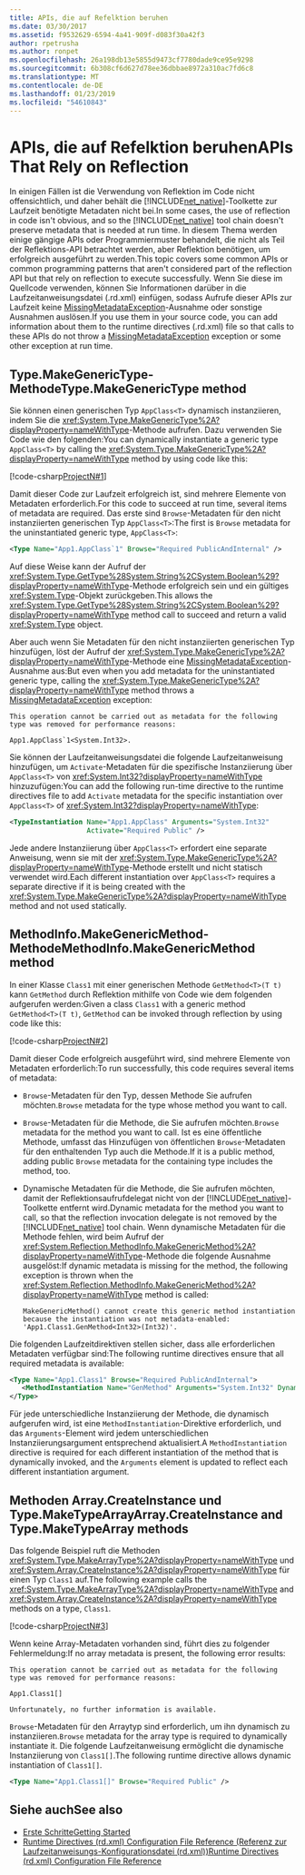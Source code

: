 ```yaml
---
title: APIs, die auf Refelktion beruhen
ms.date: 03/30/2017
ms.assetid: f9532629-6594-4a41-909f-d083f30a42f3
author: rpetrusha
ms.author: ronpet
ms.openlocfilehash: 26a198db13e5855d9473cf7780dade9ce95e9298
ms.sourcegitcommit: 6b308cf6d627d78ee36dbbae8972a310ac7fd6c8
ms.translationtype: MT
ms.contentlocale: de-DE
ms.lasthandoff: 01/23/2019
ms.locfileid: "54610843"
---
```

# <a name="apis-that-rely-on-reflection"></a><span data-ttu-id="973f1-102">APIs, die auf Refelktion beruhen</span><span class="sxs-lookup"><span data-stu-id="973f1-102">APIs That Rely on Reflection</span></span>
<span data-ttu-id="973f1-103">In einigen Fällen ist die Verwendung von Reflektion im Code nicht offensichtlich, und daher behält die [!INCLUDE[net_native](../../../includes/net-native-md.md)]-Toolkette zur Laufzeit benötigte Metadaten nicht bei.</span><span class="sxs-lookup"><span data-stu-id="973f1-103">In some cases, the use of reflection in code isn't obvious, and so the [!INCLUDE[net_native](../../../includes/net-native-md.md)] tool chain doesn't preserve metadata that is needed at run time.</span></span> <span data-ttu-id="973f1-104">In diesem Thema werden einige gängige APIs oder Programmiermuster behandelt, die nicht als Teil der Reflektions-API betrachtet werden, aber Reflektion benötigen, um erfolgreich ausgeführt zu werden.</span><span class="sxs-lookup"><span data-stu-id="973f1-104">This topic covers some common APIs or common programming patterns that aren't considered part of the reflection API but that rely on reflection to execute successfully.</span></span> <span data-ttu-id="973f1-105">Wenn Sie diese im Quellcode verwenden, können Sie Informationen darüber in die Laufzeitanweisungsdatei (.rd.xml) einfügen, sodass Aufrufe dieser APIs zur Laufzeit keine [MissingMetadataException](../../../docs/framework/net-native/missingmetadataexception-class-net-native.md)-Ausnahme oder sonstige Ausnahmen auslösen.</span><span class="sxs-lookup"><span data-stu-id="973f1-105">If you use them in your source code, you can add information about them to the runtime directives (.rd.xml) file so that calls to these APIs do not throw a [MissingMetadataException](../../../docs/framework/net-native/missingmetadataexception-class-net-native.md) exception or some other exception at run time.</span></span>  
  
## <a name="typemakegenerictype-method"></a><span data-ttu-id="973f1-106">Type.MakeGenericType-Methode</span><span class="sxs-lookup"><span data-stu-id="973f1-106">Type.MakeGenericType method</span></span>  
 <span data-ttu-id="973f1-107">Sie können einen generischen Typ `AppClass<T>` dynamisch instanziieren, indem Sie die <xref:System.Type.MakeGenericType%2A?displayProperty=nameWithType>-Methode aufrufen. Dazu verwenden Sie Code wie den folgenden:</span><span class="sxs-lookup"><span data-stu-id="973f1-107">You can dynamically instantiate a generic type `AppClass<T>` by calling the <xref:System.Type.MakeGenericType%2A?displayProperty=nameWithType> method by using code like this:</span></span>  
  
 [!code-csharp[ProjectN#1](../../../samples/snippets/csharp/VS_Snippets_CLR/projectn/cs/type_makegenerictype1.cs#1)]  
  
 <span data-ttu-id="973f1-108">Damit dieser Code zur Laufzeit erfolgreich ist, sind mehrere Elemente von Metadaten erforderlich.</span><span class="sxs-lookup"><span data-stu-id="973f1-108">For this code to succeed at run time, several items of metadata are required.</span></span> <span data-ttu-id="973f1-109">Das erste sind `Browse`-Metadaten für den nicht instanziierten generischen Typ `AppClass<T>`:</span><span class="sxs-lookup"><span data-stu-id="973f1-109">The first is `Browse` metadata for the uninstantiated generic type, `AppClass<T>`:</span></span>  
  
```xml  
<Type Name="App1.AppClass`1" Browse="Required PublicAndInternal" />  
```  
  
 <span data-ttu-id="973f1-110">Auf diese Weise kann der Aufruf der <xref:System.Type.GetType%28System.String%2CSystem.Boolean%29?displayProperty=nameWithType>-Methode erfolgreich sein und ein gültiges <xref:System.Type>-Objekt zurückgeben.</span><span class="sxs-lookup"><span data-stu-id="973f1-110">This allows the <xref:System.Type.GetType%28System.String%2CSystem.Boolean%29?displayProperty=nameWithType> method call to succeed and return a valid <xref:System.Type> object.</span></span>  
  
 <span data-ttu-id="973f1-111">Aber auch wenn Sie Metadaten für den nicht instanziierten generischen Typ hinzufügen, löst der Aufruf der <xref:System.Type.MakeGenericType%2A?displayProperty=nameWithType>-Methode eine [MissingMetadataException](../../../docs/framework/net-native/missingmetadataexception-class-net-native.md)-Ausnahme aus:</span><span class="sxs-lookup"><span data-stu-id="973f1-111">But even when you add metadata for the uninstantiated generic type, calling the <xref:System.Type.MakeGenericType%2A?displayProperty=nameWithType> method throws a [MissingMetadataException](../../../docs/framework/net-native/missingmetadataexception-class-net-native.md) exception:</span></span>  
  
```  
This operation cannot be carried out as metadata for the following type was removed for performance reasons:  
  
App1.AppClass`1<System.Int32>.  
```  
  
 <span data-ttu-id="973f1-112">Sie können der Laufzeitanweisungsdatei die folgende Laufzeitanweisung hinzufügen, um `Activate`-Metadaten für die spezifische Instanziierung über `AppClass<T>` von <xref:System.Int32?displayProperty=nameWithType> hinzuzufügen:</span><span class="sxs-lookup"><span data-stu-id="973f1-112">You can add the following run-time directive to the runtime directives file to add `Activate` metadata for the specific instantiation over `AppClass<T>` of <xref:System.Int32?displayProperty=nameWithType>:</span></span>  
  
```xml  
<TypeInstantiation Name="App1.AppClass" Arguments="System.Int32"   
                   Activate="Required Public" />  
```  
  
 <span data-ttu-id="973f1-113">Jede andere Instanziierung über `AppClass<T>` erfordert eine separate Anweisung, wenn sie mit der <xref:System.Type.MakeGenericType%2A?displayProperty=nameWithType>-Methode erstellt und nicht statisch verwendet wird.</span><span class="sxs-lookup"><span data-stu-id="973f1-113">Each different instantiation over `AppClass<T>` requires a separate directive if it is being created with the <xref:System.Type.MakeGenericType%2A?displayProperty=nameWithType> method and not used statically.</span></span>  
  
## <a name="methodinfomakegenericmethod-method"></a><span data-ttu-id="973f1-114">MethodInfo.MakeGenericMethod-Methode</span><span class="sxs-lookup"><span data-stu-id="973f1-114">MethodInfo.MakeGenericMethod method</span></span>  
 <span data-ttu-id="973f1-115">In einer Klasse `Class1` mit einer generischen Methode `GetMethod<T>(T t)` kann `GetMethod` durch Reflektion mithilfe von Code wie dem folgenden aufgerufen werden:</span><span class="sxs-lookup"><span data-stu-id="973f1-115">Given a class `Class1` with a generic method `GetMethod<T>(T t)`, `GetMethod` can be invoked through reflection by using code like this:</span></span>  
  
 [!code-csharp[ProjectN#2](../../../samples/snippets/csharp/VS_Snippets_CLR/projectn/cs/makegenericmethod1.cs#2)]  
  
 <span data-ttu-id="973f1-116">Damit dieser Code erfolgreich ausgeführt wird, sind mehrere Elemente von Metadaten erforderlich:</span><span class="sxs-lookup"><span data-stu-id="973f1-116">To run successfully, this code requires several items of metadata:</span></span>  
  
-   <span data-ttu-id="973f1-117">`Browse`-Metadaten für den Typ, dessen Methode Sie aufrufen möchten.</span><span class="sxs-lookup"><span data-stu-id="973f1-117">`Browse` metadata for the type whose method you want to call.</span></span>  
  
-   <span data-ttu-id="973f1-118">`Browse`-Metadaten für die Methode, die Sie aufrufen möchten.</span><span class="sxs-lookup"><span data-stu-id="973f1-118">`Browse` metadata for the method you want to call.</span></span>  <span data-ttu-id="973f1-119">Ist es eine öffentliche Methode, umfasst das Hinzufügen von öffentlichen `Browse`-Metadaten für den enthaltenden Typ auch die Methode.</span><span class="sxs-lookup"><span data-stu-id="973f1-119">If it is a public method, adding public `Browse` metadata for the containing type includes the method, too.</span></span>  
  
-   <span data-ttu-id="973f1-120">Dynamische Metadaten für die Methode, die Sie aufrufen möchten, damit der Reflektionsaufrufdelegat nicht von der [!INCLUDE[net_native](../../../includes/net-native-md.md)]-Toolkette entfernt wird.</span><span class="sxs-lookup"><span data-stu-id="973f1-120">Dynamic metadata for the method you want to call, so that the reflection invocation delegate is not removed by the [!INCLUDE[net_native](../../../includes/net-native-md.md)] tool chain.</span></span> <span data-ttu-id="973f1-121">Wenn dynamische Metadaten für die Methode fehlen, wird beim Aufruf der <xref:System.Reflection.MethodInfo.MakeGenericMethod%2A?displayProperty=nameWithType>-Methode die folgende Ausnahme ausgelöst:</span><span class="sxs-lookup"><span data-stu-id="973f1-121">If dynamic metadata is missing for the method, the following exception is thrown when the <xref:System.Reflection.MethodInfo.MakeGenericMethod%2A?displayProperty=nameWithType> method is called:</span></span>  
  
    ```  
    MakeGenericMethod() cannot create this generic method instantiation because the instantiation was not metadata-enabled: 'App1.Class1.GenMethod<Int32>(Int32)'.  
    ```  
  
 <span data-ttu-id="973f1-122">Die folgenden Laufzeitdirektiven stellen sicher, dass alle erforderlichen Metadaten verfügbar sind:</span><span class="sxs-lookup"><span data-stu-id="973f1-122">The following runtime directives ensure that all required metadata is available:</span></span>  
  
```xml  
<Type Name="App1.Class1" Browse="Required PublicAndInternal">  
   <MethodInstantiation Name="GenMethod" Arguments="System.Int32" Dynamic="Required"/>  
</Type>  
```  
  
 <span data-ttu-id="973f1-123">Für jede unterschiedliche Instanziierung der Methode, die dynamisch aufgerufen wird, ist eine `MethodInstantiation`-Direktive erforderlich, und das `Arguments`-Element wird jedem unterschiedlichen Instanziierungsargument entsprechend aktualisiert.</span><span class="sxs-lookup"><span data-stu-id="973f1-123">A `MethodInstantiation` directive is required for each different instantiation of the method that is dynamically invoked, and the `Arguments` element is updated to reflect each different instantiation argument.</span></span>  
  
## <a name="arraycreateinstance-and-typemaketypearray-methods"></a><span data-ttu-id="973f1-124">Methoden Array.CreateInstance und Type.MakeTypeArray</span><span class="sxs-lookup"><span data-stu-id="973f1-124">Array.CreateInstance and Type.MakeTypeArray methods</span></span>  
 <span data-ttu-id="973f1-125">Das folgende Beispiel ruft die Methoden <xref:System.Type.MakeArrayType%2A?displayProperty=nameWithType> und <xref:System.Array.CreateInstance%2A?displayProperty=nameWithType> für einen Typ `Class1` auf.</span><span class="sxs-lookup"><span data-stu-id="973f1-125">The following example calls the <xref:System.Type.MakeArrayType%2A?displayProperty=nameWithType> and <xref:System.Array.CreateInstance%2A?displayProperty=nameWithType> methods on a type, `Class1`.</span></span>  
  
 [!code-csharp[ProjectN#3](../../../samples/snippets/csharp/VS_Snippets_CLR/projectn/cs/array1.cs#3)]  
  
 <span data-ttu-id="973f1-126">Wenn keine Array-Metadaten vorhanden sind, führt dies zu folgender Fehlermeldung:</span><span class="sxs-lookup"><span data-stu-id="973f1-126">If no array metadata is present, the following error results:</span></span>  
  
```  
This operation cannot be carried out as metadata for the following type was removed for performance reasons:  
  
App1.Class1[]  
  
Unfortunately, no further information is available.  
```  
  
 <span data-ttu-id="973f1-127">`Browse`-Metadaten für den Arraytyp sind erforderlich, um ihn dynamisch zu instanziieren.</span><span class="sxs-lookup"><span data-stu-id="973f1-127">`Browse` metadata for the array type is required to dynamically instantiate it.</span></span>  <span data-ttu-id="973f1-128">Die folgende Laufzeitanweisung ermöglicht die dynamische Instanziierung von `Class1[]`.</span><span class="sxs-lookup"><span data-stu-id="973f1-128">The following runtime directive allows dynamic instantiation of `Class1[]`.</span></span>  
  
```xml  
<Type Name="App1.Class1[]" Browse="Required Public" />  
```  
  
## <a name="see-also"></a><span data-ttu-id="973f1-129">Siehe auch</span><span class="sxs-lookup"><span data-stu-id="973f1-129">See also</span></span>
- [<span data-ttu-id="973f1-130">Erste Schritte</span><span class="sxs-lookup"><span data-stu-id="973f1-130">Getting Started</span></span>](../../../docs/framework/net-native/getting-started-with-net-native.md)
- [<span data-ttu-id="973f1-131">Runtime Directives (rd.xml) Configuration File Reference (Referenz zur Laufzeitanweisungs-Konfigurationsdatei (rd.xml))</span><span class="sxs-lookup"><span data-stu-id="973f1-131">Runtime Directives (rd.xml) Configuration File Reference</span></span>](../../../docs/framework/net-native/runtime-directives-rd-xml-configuration-file-reference.md)
